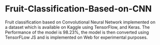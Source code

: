 # Fruit-Classification-Based-on-CNN

Fruit classification based on Convolutional Neural Network implemented on a dataset which is available on Kaggle using TensorFlow, and Keras. 
The Performance of the model is 98.23%, the model is then converted using TensorFLow JS and is implemented on Web for experimental purposes.
